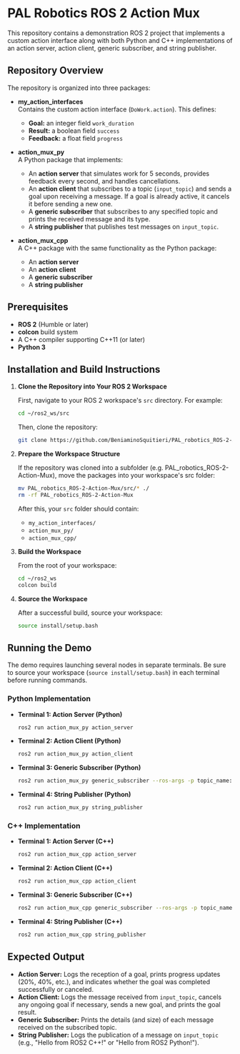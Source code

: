 # PAL Robotics ROS 2 Action Mux

This repository contains a demonstration ROS 2 project that implements a custom action interface along with both Python and C++ implementations of an action server, action client, generic subscriber, and string publisher.

## Repository Overview

The repository is organized into three packages:

- **my_action_interfaces**  
  Contains the custom action interface (`DoWork.action`). This defines:
  - **Goal:** an integer field `work_duration`
  - **Result:** a boolean field `success`
  - **Feedback:** a float field `progress`

- **action_mux_py**  
  A Python package that implements:
  - An **action server** that simulates work for 5 seconds, provides feedback every second, and handles cancellations.
  - An **action client** that subscribes to a topic (`input_topic`) and sends a goal upon receiving a message. If a goal is already active, it cancels it before sending a new one.
  - A **generic subscriber** that subscribes to any specified topic and prints the received message and its type.
  - A **string publisher** that publishes test messages on `input_topic`.

- **action_mux_cpp**  
  A C++ package with the same functionality as the Python package:
  - An **action server**
  - An **action client**
  - A **generic subscriber**
  - A **string publisher**

## Prerequisites

- **ROS 2** (Humble or later)
- **colcon** build system
- A C++ compiler supporting C++11 (or later)
- **Python 3**

## Installation and Build Instructions

1. **Clone the Repository into Your ROS 2 Workspace**

   First, navigate to your ROS 2 workspace's `src` directory. For example:
   ```bash
   cd ~/ros2_ws/src
   ```
   Then, clone the repository:
   ```bash
   git clone https://github.com/BeniaminoSquitieri/PAL_robotics_ROS-2-Action-Mux.git
   ```

2. **Prepare the Workspace Structure**

   If the repository was cloned into a subfolder (e.g. PAL_robotics_ROS-2-Action-Mux), move the packages into your workspace's src folder:
   ```bash
   mv PAL_robotics_ROS-2-Action-Mux/src/* ./
   rm -rf PAL_robotics_ROS-2-Action-Mux
   ```
   After this, your `src` folder should contain:

   - `my_action_interfaces/`
   - `action_mux_py/`
   - `action_mux_cpp/`

3. **Build the Workspace**

   From the root of your workspace:
   ```bash
   cd ~/ros2_ws
   colcon build
   ```

4. **Source the Workspace**

   After a successful build, source your workspace:
   ```bash
   source install/setup.bash
   ```

## Running the Demo

The demo requires launching several nodes in separate terminals. Be sure to source your workspace (`source install/setup.bash`) in each terminal before running commands.

### Python Implementation

- **Terminal 1: Action Server (Python)**
  ```bash
  ros2 run action_mux_py action_server
  ```
- **Terminal 2: Action Client (Python)**
  ```bash
  ros2 run action_mux_py action_client
  ```
- **Terminal 3: Generic Subscriber (Python)**
  ```bash
  ros2 run action_mux_py generic_subscriber --ros-args -p topic_name:=input_topic -p msg_type:="std_msgs/msg/String"
  ```
- **Terminal 4: String Publisher (Python)**
  ```bash
  ros2 run action_mux_py string_publisher
  ```

### C++ Implementation

- **Terminal 1: Action Server (C++)**
  ```bash
  ros2 run action_mux_cpp action_server
  ```
- **Terminal 2: Action Client (C++)**
  ```bash
  ros2 run action_mux_cpp action_client
  ```
- **Terminal 3: Generic Subscriber (C++)**
  ```bash
  ros2 run action_mux_cpp generic_subscriber --ros-args -p topic_name:=input_topic -p msg_type:="std_msgs/msg/String"
  ```
- **Terminal 4: String Publisher (C++)**
  ```bash
  ros2 run action_mux_cpp string_publisher
  ```

## Expected Output

- **Action Server:** Logs the reception of a goal, prints progress updates (20%, 40%, etc.), and indicates whether the goal was completed successfully or canceled.
- **Action Client:** Logs the message received from `input_topic`, cancels any ongoing goal if necessary, sends a new goal, and prints the goal result.
- **Generic Subscriber:** Prints the details (and size) of each message received on the subscribed topic.
- **String Publisher:** Logs the publication of a message on `input_topic` (e.g., "Hello from ROS2 C++!" or "Hello from ROS2 Python!").

